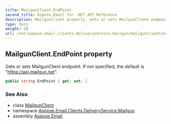 ```yaml
---
title: MailgunClient.EndPoint
second_title: Aspose.Email for .NET API Reference
description: MailgunClient property. Gets or sets MailgunClient endpoint. If not specified the default is https//api.mailgun.net
type: docs
weight: 20
url: /net/aspose.email.clients.deliveryservice.mailgun/mailgunclient/endpoint/
---
```

## MailgunClient.EndPoint property

Gets or sets MailgunClient endpoint. If not specified, the default is "https://api.mailgun.net".

```csharp
public string EndPoint { get; set; }
```

### See Also

* class [MailgunClient](../)
* namespace [Aspose.Email.Clients.DeliveryService.Mailgun](../../mailgunclient/)
* assembly [Aspose.Email](../../../)


